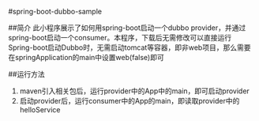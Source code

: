 #spring-boot-dubbo-sample

##简介
此小程序展示了如何用spring-boot启动一个dubbo provider，并通过spring-boot启动一个consumer。本程序，下载后无需修改可以直接运行
Spring-boot启动Dubbo时，无需启动tomcat等容器，即非web项目，那么需要在springApplication的main中设置web(false)即可

##运行方法
1. maven引入相关包后，运行provider中的App中的main，即可启动provider
2. 启动provider后，运行consumer中的App的main，即读取provider中的helloService


